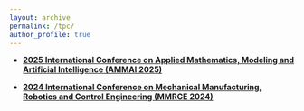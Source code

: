 ```yaml
---
layout: archive
permalink: /tpc/
author_profile: true
---
```


*  [**2025 International Conference on Applied Mathematics, Modeling and Artificial Intelligence (AMMAI 2025)**](https://ammai.easyaca.com.cn/)

*  [**2024 International Conference on Mechanical Manufacturing, Robotics and Control Engineering (MMRCE 2024)**](https://mmrce.easyaca.com.cn//)
